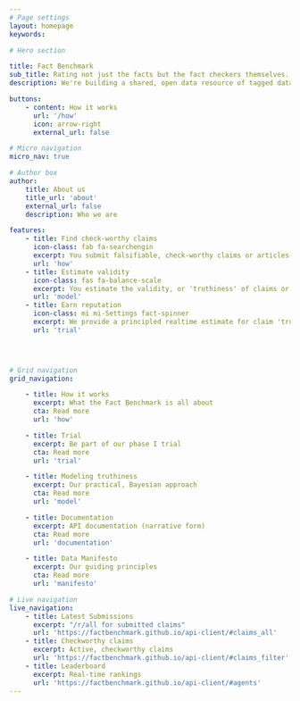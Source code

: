 ```yaml
---
# Page settings
layout: homepage
keywords:

# Hero section

title: Fact Benchmark 
sub_title: Rating not just the facts but the fact checkers themselves.
description: We're building a shared, open data resource of tagged data in the 'fake news' space. Our aim is to help fact checking organisations share and compare tagged data and evaluate their  processes and algorithms against our benchmarks.

buttons:
    - content: How it works
      url: '/how'
      icon: arrow-right
      external_url: false

# Micro navigation
micro_nav: true

# Author box
author:
    title: About us 
    title_url: 'about'
    external_url: false
    description: Who we are

features:
    - title: Find check-worthy claims 
      icon-class: fab fa-searchengin
      excerpt: You submit falsifiable, check-worthy claims or articles of interest, or rate the 'check-worthiness' of existing submissions. 
      url: 'how' 
    - title: Estimate validity
      icon-class: fas fa-balance-scale
      excerpt: You estimate the validity, or 'truthiness' of claims or articles using any data, process or technology you choose. 
      url: 'model' 
    - title: Earn reputation 
      icon-class: mi mi-Settings fact-spinner
      excerpt: We provide a principled realtime estimate for claim 'truthiness' and agent reliability. *Also, a shared, open, structured, data resource.
      url: 'trial' 

   


# Grid navigation
grid_navigation:

    - title: How it works
      excerpt: What the Fact Benchmark is all about
      cta: Read more
      url: 'how' 

    - title: Trial 
      excerpt: Be part of our phase I trial
      cta: Read more
      url: 'trial' 

    - title: Modeling truthiness
      excerpt: Our practical, Bayesian approach
      cta: Read more
      url: 'model'  

    - title: Documentation 
      excerpt: API documentation (narrative form)
      cta: Read more
      url: 'documentation' 

    - title: Data Manifesto
      excerpt: Our guiding principles
      cta: Read more
      url: 'manifesto' 

# Live navigation
live_navigation:
    - title: Latest Submissions
      excerpt: "/r/all for submitted claims"
      url: 'https://factbenchmark.github.io/api-client/#claims_all'
    - title: Checkworthy claims
      excerpt: Active, checkworthy claims
      url: 'https://factbenchmark.github.io/api-client/#claims_filter'
    - title: Leaderboard 
      excerpt: Real-time rankings
      url: 'https://factbenchmark.github.io/api-client/#agents'
---
```


<!--    
    - title: Members
      excerpt: Our founding member organisations
      cta: Read more
      url: 'members' 

      
    - title: Roadmap
      excerpt: Our development roadmap
      cta: Read more
      url: 'roadmap' 
-->

